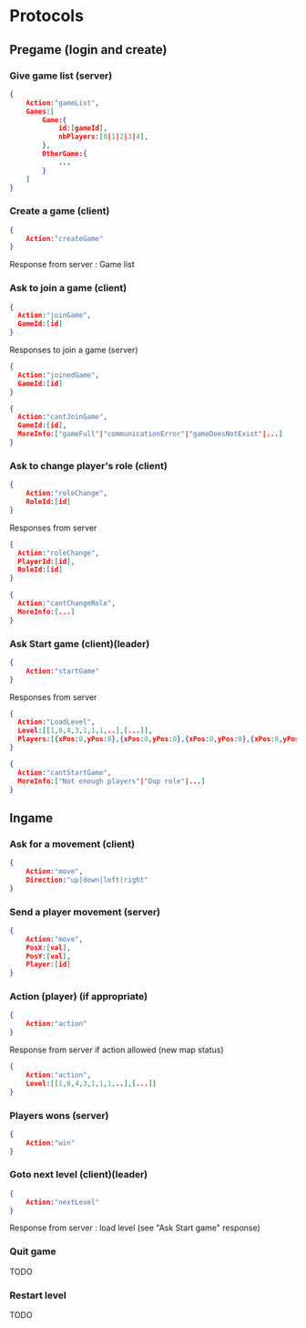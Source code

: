 # Protocols

## Pregame (login and create)

### Give game list (server)
```JSON
{
    Action:"gameList",
    Games:[
        Game:{
            id:[gameId],
            nbPlayers:[0|1|2|3|4],
        },
        OtherGame:{
            ...
        }
    ]
}
```

### Create a game (client)
```JSON
{
    Action:"createGame"
}
```
Response from server : Game list

### Ask to join a game (client)
```JSON
{
  Action:"joinGame",
  GameId:[id]
}
```
Responses to join a game (server)
```JSON
{
  Action:"joinedGame",
  GameId:[id]
}
```
```JSON
{
  Action:"cantJoinGame",
  GameId:[id],
  MoreInfo:["gameFull"|"communicationError"|"gameDoesNotExist"|...]
}
```

### Ask to change player's role (client)

```JSON
{
    Action:"roleChange",
    RoleId:[id]
}
```

Responses from server
```JSON
{
  Action:"roleChange",
  PlayerId:[id],
  RoleId:[id]
}
```
```JSON
{
  Action:"cantChangeRole",
  MoreInfo:[...]
}
```

### Ask Start game (client)(leader)

```JSON
{
    Action:"startGame"
}
```

Responses from server
```JSON
{
  Action:"LoadLevel",
  Level:[[1,0,4,3,1,1,1,..],[...]],
  Players:[{xPos:0,yPos:0},{xPos:0,yPos:0},{xPos:0,yPos:0},{xPos:0,yPos:0}]
}
```

```JSON
{
  Action:"cantStartGame",
  MoreInfo:["Not enough players"|"Dup role"|...]
}
```

## Ingame

### Ask for a movement (client)

```JSON
{
    Action:"move",
    Direction:"up|down|left|right"
}
```

### Send a player movement (server)

```JSON
{
    Action:"move",
    PosX:[val],
    PosY:[val],
    Player:[id]
}
```

### Action (player) (if appropriate)

```JSON
{
    Action:"action"
}
```

Response from server if action allowed (new map status)

```JSON
{
    Action:"action",
    Level:[[1,0,4,3,1,1,1,..],[...]]
}
```

### Players wons (server)

```JSON
{
    Action:"win"
}
```

### Goto next level (client)(leader)

```JSON
{
    Action:"nextLevel"
}
```

Response from server : load level (see "Ask Start game" response)

### Quit game

TODO

### Restart level

TODO
